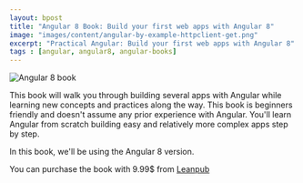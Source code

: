 ```yaml
---
layout: bpost
title: "Angular 8 Book: Build your first web apps with Angular 8"
image: "images/content/angular-by-example-httpclient-get.png"
excerpt: "Practical Angular: Build your first web apps with Angular 8" 
tags : [angular, angular8, angular-books] 
---
```


![Angular 8 book](https://d2sofvawe08yqg.cloudfront.net/practical-angular/hero2x?1564179550)

This book will walk you through building several apps with Angular while learning new concepts and practices along the way. This book is beginners friendly and doesn't assume any prior experience with Angular. You'll learn Angular from scratch building easy and relatively more complex apps step by step.

In this book, we'll be using the Angular 8 version.

You can purchase the book with 9.99$ from <a href="https://leanpub.com/practical-angular" onclick="ga('send', 'event', {transport: 'beacon', eventAction: 'click', eventCategory: 'BuyAngularBook'})">Leanpub</a>

 

